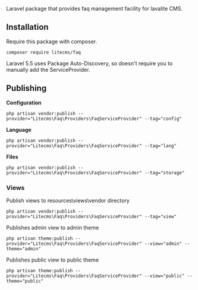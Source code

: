 Laravel package that provides faq management facility for lavalite CMS.

## Installation

Require this package with composer. 

    composer require litecms/faq

Laravel 5.5 uses Package Auto-Discovery, so doesn't require you to manually add the ServiceProvider.


## Publishing

**Configuration**

    php artisan vendor:publish --provider="Litecms\Faq\Providers\FaqServiceProvider" --tag="config"

**Language**

    php artisan vendor:publish --provider="Litecms\Faq\Providers\FaqServiceProvider" --tag="lang"

**Files**

    php artisan vendor:publish --provider="Litecms\Faq\Providers\FaqServiceProvider" --tag="storage"

### Views

Publish views to resources\views\vendor directory

    php artisan vendor:publish --provider="Litecms\Faq\Providers\FaqServiceProvider" --tag="view"

Publishes admin view to admin theme

    php artisan theme:publish --provider="Litecms\Faq\Providers\FaqServiceProvider" --view="admin" --theme="admin"

Publishes public view to public theme

    php artisan theme:publish --provider="Litecms\Faq\Providers\FaqServiceProvider" --view="public" --theme="public"